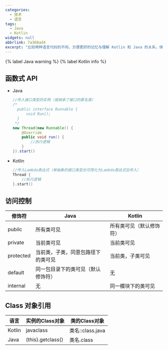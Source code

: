 ```yaml
---
categories:
  - 技术
  - 语言
tags:
  - Java
  - Kotlin
widgets: null
abbrlink: 7a368ad4
excerpt: "比较两种语言代码的不同，方便更好的记忆与理解 Kotlin 和 Java 的关系，体会语法糖的真香。"
---
```

{% label Java warning %}
{% label Kotlin info %}
<!--more-->

## 函数式 API

- Java

  ``` java
  //传入接口类型的实例（或继承了接口的匿名类）
  /*
  	public interface Runnable {
  		void Run();
  	}
   */
  new Thread(new Runnable() {
      @Override
      public void run() {
          //执行逻辑
      }
  }).start()
  ```

- Kotlin

  ``` kotlin
  //传入Lambda表达式（单抽象的接口类型也可简化为Lambda表达式后传入）
  Thread {
      //执行逻辑
  }.start()
  ```

  

## 访问控制

| 修饰符    | Java                               | Kotlin                   |
| --------- | ---------------------------------- | ------------------------ |
| pubilc    | 所有类可见                         | 所有类可见（默认修饰符） |
| private   | 当前类可见                         | 当前类可见               |
| protected | 当前类，子类，同意包路径下的类可见 | 当前类，子类可见         |
| default   | 同一包目录下的类可见（默认修饰符） | 无                       |
| internal  | 无                                 | 同一模块下的类可见       |

## Class 对象引用

| 语言   | 实例的Class对象   | 类的Class对象    |
| ------ | ----------------- | ---------------- |
| Kotlin | javaclass         | 类名::class.java |
| Java   | (this).getclass() | 类名.class       |